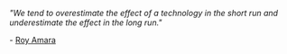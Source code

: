 
*"We tend to overestimate the effect of a technology in the short run and underestimate the effect in the long run."*

\- [Roy Amara](https://en.wikipedia.org/wiki/Roy_Amara)
